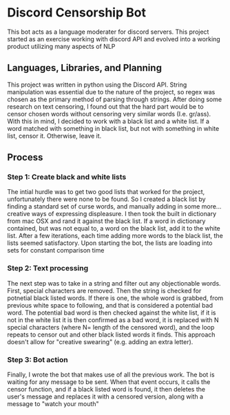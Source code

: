 # Discord Censorship Bot
<p>This bot acts as a language moderater for discord servers. This project started as an exercise working with discord API and evolved into a working product utilizing many aspects of NLP</p>

<h2>Languages, Libraries, and Planning</h2>
<p>This project was written in python using the Discord API. String manipulation was essential due to the nature of the project, so regex was chosen as the primary method of parsing through strings. After doing some research on text censoring, I found out that the hard part would be to censor chosen words without censoring very similar words (I.e. gr/ass). With this in mind, I decided to work with a black list and a white list. If a word matched with something in black list, but not with something in white list, censor it. Otherwise, leave it.</p>
<h2>Process</h2>
<h3>Step 1: Create black and white lists</h3>
<p>The intial hurdle was to get two good lists that worked for the project, unfortunately there were none to be found. So I created a black list by finding a standard set of curse words, and manually adding in some more... creative ways of expressing displeasure. I then took the built in dictionary from mac OSX and rand it against the black list. If a word in dictionary contained, but was not equal to, a word on the black list, add it to the white list. After a few iterations, each time adding more words to the black list, the lists seemed satisfactory. Upon starting the bot, the lists are loading into sets for constant comparison time<p>
 <h3>Step 2: Text processing</h3>
 <p>The next step was to take in a string and filter out any objectionable words. First, special characters are removed. Then the string is checked for potnetial black listed words. If there is one, the whole word is grabbed, from previous white space to following, and that is considered a potential bad word. The potential bad word is then checked against the white list, if it is not in the white list it is then confirmed as a bad word, it is replaced with N special characters (where N= length of the censored word), and the loop repeats to censor out and other black listed words it finds. This approach doesn't allow for "creative swearing" (e.g. adding an extra letter). </p>
 <h3>Step 3: Bot action</h3>
 <p>Finally, I wrote the bot that makes use of all the previous work. The bot is waiting for any message to be sent. When that event occurs, it calls the censor function, and if a black listed word is found, it then deletes the user's message and replaces it with a censored version, along with a message to "watch your mouth"</p>
